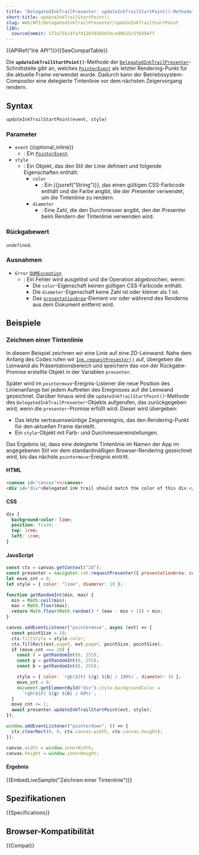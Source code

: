 ```yaml
---
title: "DelegatedInkTrailPresenter: updateInkTrailStartPoint()-Methode"
short-title: updateInkTrailStartPoint()
slug: Web/API/DelegatedInkTrailPresenter/updateInkTrailStartPoint
l10n:
  sourceCommit: 5f2a755c4fa7d126f85b56fbca90b15c5f039eff
---
```


{{APIRef("Ink API")}}{{SeeCompatTable}}

Die **`updateInkTrailStartPoint()`**-Methode der [`DelegatedInkTrailPresenter`](/de/docs/Web/API/DelegatedInkTrailPresenter)-Schnittstelle gibt an, welches [`PointerEvent`](/de/docs/Web/API/PointerEvent) als letzter Rendering-Punkt für die aktuelle Frame verwendet wurde. Dadurch kann der Betriebssystem-Compositor eine delegierte Tintenlinie vor dem nächsten Zeigervorgang rendern.

## Syntax

```js-nolint
updateInkTrailStartPoint(event, style)
```

### Parameter

- `event` {{optional_inline}}
  - : Ein [`PointerEvent`](/de/docs/Web/API/PointerEvent).
- `style`
  - : Ein Objekt, das den Stil der Linie definiert und folgende Eigenschaften enthält:
    - `color`
      - : Ein {{jsxref("String")}}, das einen gültigen CSS-Farbcode enthält und die Farbe angibt, die der Presenter verwendet, um die Tintenlinie zu rendern.
    - `diameter`
      - : Eine Zahl, die den Durchmesser angibt, den der Presenter beim Rendern der Tintenlinie verwenden wird.

### Rückgabewert

`undefined`.

### Ausnahmen

- `Error` [`DOMException`](/de/docs/Web/API/DOMException)
  - : Ein Fehler wird ausgelöst und die Operation abgebrochen, wenn:
    - Die `color`-Eigenschaft keinen gültigen CSS-Farbcode enthält.
    - Die `diameter`-Eigenschaft keine Zahl ist oder kleiner als 1 ist.
    - Das [`presentationArea`](/de/docs/Web/API/DelegatedInkTrailPresenter/presentationArea)-Element vor oder während des Renderns aus dem Dokument entfernt wird.

## Beispiele

### Zeichnen einer Tintenlinie

In diesem Beispiel zeichnen wir eine Linie auf eine 2D-Leinwand. Nahe dem Anfang des Codes rufen wir [`Ink.requestPresenter()`](/de/docs/Web/API/Ink/requestPresenter) auf, übergeben die Leinwand als Präsentationsbereich und speichern das von der Rückgabe-Promise erstellte Objekt in der Variablen `presenter`.

Später wird im `pointermove`-Ereignis-Listener die neue Position des Linienanfangs bei jedem Auftreten des Ereignisses auf die Leinwand gezeichnet. Darüber hinaus wird die `updateInkTrailStartPoint()`-Methode des `DelegatedInkTrailPresenter`-Objekts aufgerufen, das zurückgegeben wird, wenn die `presenter`-Promise erfüllt wird. Dieser wird übergeben:

- Das letzte vertrauenswürdige Zeigerereignis, das den Rendering-Punkt für den aktuellen Frame darstellt.
- Ein `style`-Objekt mit Farb- und Durchmessereinstellungen.

Das Ergebnis ist, dass eine delegierte Tintenlinie im Namen der App im angegebenen Stil vor dem standardmäßigen Browser-Rendering gezeichnet wird, bis das nächste `pointermove`-Ereignis eintritt.

#### HTML

```html
<canvas id="canvas"></canvas>
<div id="div">Delegated ink trail should match the color of this div.</div>
```

#### CSS

```css
div {
  background-color: lime;
  position: fixed;
  top: 1rem;
  left: 1rem;
}
```

#### JavaScript

```js
const ctx = canvas.getContext("2d");
const presenter = navigator.ink.requestPresenter({ presentationArea: canvas });
let move_cnt = 0;
let style = { color: "lime", diameter: 10 };

function getRandomInt(min, max) {
  min = Math.ceil(min);
  max = Math.floor(max);
  return Math.floor(Math.random() * (max - min + 1)) + min;
}

canvas.addEventListener("pointermove", async (evt) => {
  const pointSize = 10;
  ctx.fillStyle = style.color;
  ctx.fillRect(evt.pageX, evt.pageY, pointSize, pointSize);
  if (move_cnt === 20) {
    const r = getRandomInt(0, 255);
    const g = getRandomInt(0, 255);
    const b = getRandomInt(0, 255);

    style = { color: `rgb(${r} ${g} ${b} / 100%)`, diameter: 10 };
    move_cnt = 0;
    document.getElementById("div").style.backgroundColor =
      `rgb(${r} ${g} ${b} / 60%)`;
  }
  move_cnt += 1;
  await presenter.updateInkTrailStartPoint(evt, style);
});

window.addEventListener("pointerdown", () => {
  ctx.clearRect(0, 0, ctx.canvas.width, ctx.canvas.height);
});

canvas.width = window.innerWidth;
canvas.height = window.innerHeight;
```

#### Ergebnis

{{EmbedLiveSample("Zeichnen einer Tintenlinie")}}

## Spezifikationen

{{Specifications}}

## Browser-Kompatibilität

{{Compat}}
